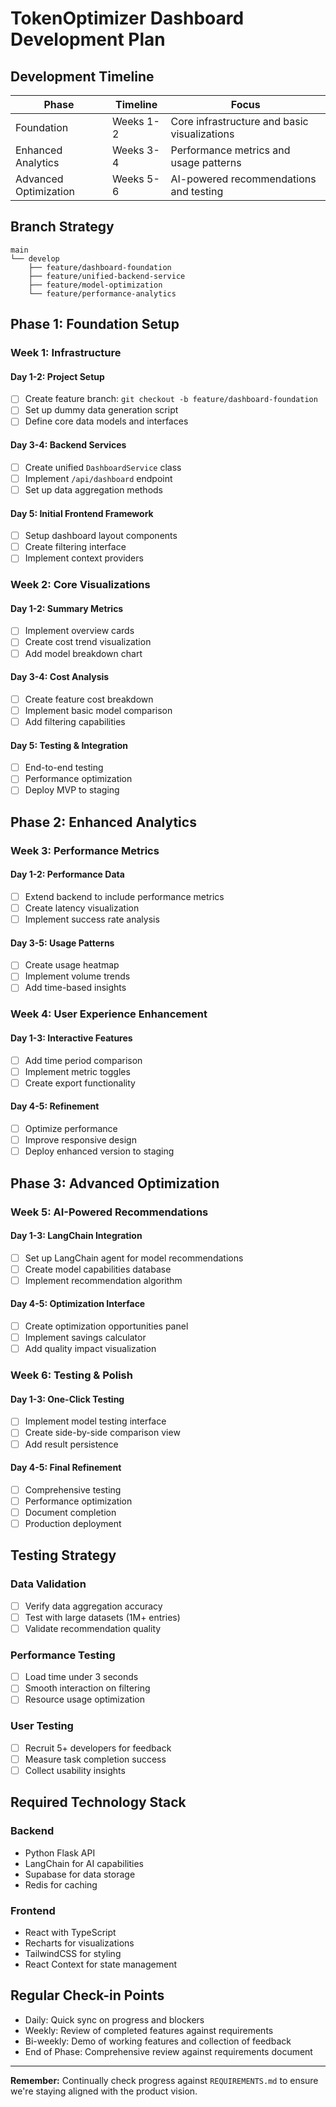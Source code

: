 # TokenOptimizer Dashboard Development Plan

## Development Timeline

| Phase | Timeline | Focus |
|-------|----------|-------|
| Foundation | Weeks 1-2 | Core infrastructure and basic visualizations |
| Enhanced Analytics | Weeks 3-4 | Performance metrics and usage patterns |
| Advanced Optimization | Weeks 5-6 | AI-powered recommendations and testing |

## Branch Strategy

```
main
└── develop
    ├── feature/dashboard-foundation
    ├── feature/unified-backend-service
    ├── feature/model-optimization
    └── feature/performance-analytics
```

## Phase 1: Foundation Setup

### Week 1: Infrastructure

#### Day 1-2: Project Setup
- [ ] Create feature branch: `git checkout -b feature/dashboard-foundation`
- [ ] Set up dummy data generation script
- [ ] Define core data models and interfaces

#### Day 3-4: Backend Services
- [ ] Create unified `DashboardService` class
- [ ] Implement `/api/dashboard` endpoint
- [ ] Set up data aggregation methods

#### Day 5: Initial Frontend Framework
- [ ] Setup dashboard layout components
- [ ] Create filtering interface
- [ ] Implement context providers

### Week 2: Core Visualizations

#### Day 1-2: Summary Metrics
- [ ] Implement overview cards
- [ ] Create cost trend visualization
- [ ] Add model breakdown chart

#### Day 3-4: Cost Analysis
- [ ] Create feature cost breakdown
- [ ] Implement basic model comparison
- [ ] Add filtering capabilities

#### Day 5: Testing & Integration
- [ ] End-to-end testing
- [ ] Performance optimization
- [ ] Deploy MVP to staging

## Phase 2: Enhanced Analytics

### Week 3: Performance Metrics

#### Day 1-2: Performance Data
- [ ] Extend backend to include performance metrics
- [ ] Create latency visualization
- [ ] Implement success rate analysis

#### Day 3-5: Usage Patterns
- [ ] Create usage heatmap
- [ ] Implement volume trends
- [ ] Add time-based insights

### Week 4: User Experience Enhancement

#### Day 1-3: Interactive Features
- [ ] Add time period comparison
- [ ] Implement metric toggles
- [ ] Create export functionality

#### Day 4-5: Refinement
- [ ] Optimize performance
- [ ] Improve responsive design
- [ ] Deploy enhanced version to staging

## Phase 3: Advanced Optimization

### Week 5: AI-Powered Recommendations

#### Day 1-3: LangChain Integration
- [ ] Set up LangChain agent for model recommendations
- [ ] Create model capabilities database
- [ ] Implement recommendation algorithm

#### Day 4-5: Optimization Interface
- [ ] Create optimization opportunities panel
- [ ] Implement savings calculator
- [ ] Add quality impact visualization

### Week 6: Testing & Polish

#### Day 1-3: One-Click Testing
- [ ] Implement model testing interface
- [ ] Create side-by-side comparison view
- [ ] Add result persistence

#### Day 4-5: Final Refinement
- [ ] Comprehensive testing
- [ ] Performance optimization
- [ ] Document completion
- [ ] Production deployment

## Testing Strategy

### Data Validation
- [ ] Verify data aggregation accuracy
- [ ] Test with large datasets (1M+ entries)
- [ ] Validate recommendation quality

### Performance Testing
- [ ] Load time under 3 seconds
- [ ] Smooth interaction on filtering
- [ ] Resource usage optimization

### User Testing
- [ ] Recruit 5+ developers for feedback
- [ ] Measure task completion success
- [ ] Collect usability insights

## Required Technology Stack

### Backend
- Python Flask API
- LangChain for AI capabilities
- Supabase for data storage
- Redis for caching

### Frontend
- React with TypeScript
- Recharts for visualizations
- TailwindCSS for styling
- React Context for state management

## Regular Check-in Points

- Daily: Quick sync on progress and blockers
- Weekly: Review of completed features against requirements
- Bi-weekly: Demo of working features and collection of feedback
- End of Phase: Comprehensive review against requirements document

---

**Remember:** Continually check progress against `REQUIREMENTS.md` to ensure we're staying aligned with the product vision. 